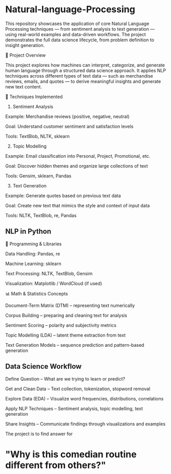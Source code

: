 # Natural-language-Processing
This repository showcases the application of core Natural Language Processing techniques — from sentiment analysis to text generation — using real-world examples and data-driven workflows. The project demonstrates the full data science lifecycle, from problem definition to insight generation.

🚀 Project Overview

This project explores how machines can interpret, categorize, and generate human language through a structured data science approach. It applies NLP techniques across different types of text data — such as merchandise reviews, emails, and quotes — to derive meaningful insights and generate new text content.

🧩 Techniques Implemented
1. Sentiment Analysis

Example: Merchandise reviews (positive, negative, neutral)

Goal: Understand customer sentiment and satisfaction levels

Tools: TextBlob, NLTK, sklearn

2. Topic Modelling

Example: Email classification into Personal, Project, Promotional, etc.

Goal: Discover hidden themes and organize large collections of text

Tools: Gensim, sklearn, Pandas

3. Text Generation

Example: Generate quotes based on previous text data

Goal: Create new text that mimics the style and context of input data

Tools: NLTK, TextBlob, re, Pandas

## NLP in Python

🧮 Programming & Libraries

Data Handling: Pandas, re

Machine Learning: sklearn

Text Processing: NLTK, TextBlob, Gensim

Visualization: Matplotlib / WordCloud (if used)

📊 Math & Statistics Concepts

Document-Term Matrix (DTM) – representing text numerically

Corpus Building – preparing and cleaning text for analysis

Sentiment Scoring – polarity and subjectivity metrics

Topic Modelling (LDA) – latent theme extraction from text

Text Generation Models – sequence prediction and pattern-based generation

## Data Science Workflow

Define Question – What are we trying to learn or predict?

Get and Clean Data – Text collection, tokenization, stopword removal

Explore Data (EDA) – Visualize word frequencies, distributions, correlations

Apply NLP Techniques – Sentiment analysis, topic modelling, text generation

Share Insights – Communicate findings through visualizations and examples

The project is to find answer for 
# "Why is this comedian routine different from others?"
